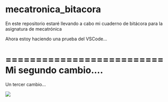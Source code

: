 # mecatronica_bitacora
En este repositorio estaré llevando a cabo mi cuaderno de bitácora para la asignatura de mecatrónica

Ahora estoy haciendo una prueba del VSCode...

==========================
Mi segundo cambio....
==========================

Un tercer cambio...

![](Ejercicio2-img1.gif)